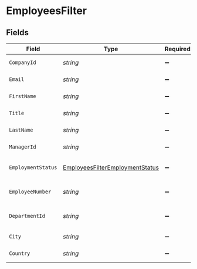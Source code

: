 # EmployeesFilter


## Fields

| Field                                                                                         | Type                                                                                          | Required                                                                                      | Description                                                                                   | Example                                                                                       |
| --------------------------------------------------------------------------------------------- | --------------------------------------------------------------------------------------------- | --------------------------------------------------------------------------------------------- | --------------------------------------------------------------------------------------------- | --------------------------------------------------------------------------------------------- |
| `CompanyId`                                                                                   | *string*                                                                                      | :heavy_minus_sign:                                                                            | Company ID to filter on                                                                       | 1234                                                                                          |
| `Email`                                                                                       | *string*                                                                                      | :heavy_minus_sign:                                                                            | Email to filter on                                                                            | elon@tesla.com                                                                                |
| `FirstName`                                                                                   | *string*                                                                                      | :heavy_minus_sign:                                                                            | First Name to filter on                                                                       | Elon                                                                                          |
| `Title`                                                                                       | *string*                                                                                      | :heavy_minus_sign:                                                                            | Job title to filter on                                                                        | Manager                                                                                       |
| `LastName`                                                                                    | *string*                                                                                      | :heavy_minus_sign:                                                                            | Last Name to filter on                                                                        | Musk                                                                                          |
| `ManagerId`                                                                                   | *string*                                                                                      | :heavy_minus_sign:                                                                            | Manager id to filter on                                                                       | 1234                                                                                          |
| `EmploymentStatus`                                                                            | [EmployeesFilterEmploymentStatus](../../Models/Components/EmployeesFilterEmploymentStatus.md) | :heavy_minus_sign:                                                                            | Employment status to filter on                                                                | active                                                                                        |
| `EmployeeNumber`                                                                              | *string*                                                                                      | :heavy_minus_sign:                                                                            | Employee number to filter on                                                                  | 123456-AB                                                                                     |
| `DepartmentId`                                                                                | *string*                                                                                      | :heavy_minus_sign:                                                                            | ID of the department to filter on                                                             | 1234                                                                                          |
| `City`                                                                                        | *string*                                                                                      | :heavy_minus_sign:                                                                            | City to filter on                                                                             | San Francisco                                                                                 |
| `Country`                                                                                     | *string*                                                                                      | :heavy_minus_sign:                                                                            | Country to filter on                                                                          | US                                                                                            |